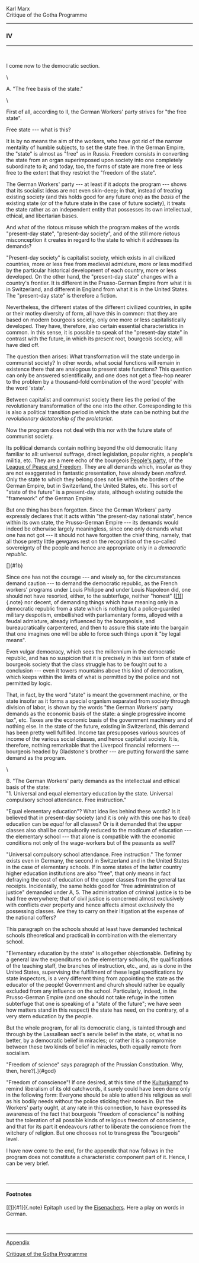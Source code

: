 Karl Marx\
Critique of the Gotha Programme

------------------------------------------------------------------------

### IV

------------------------------------------------------------------------

 

I come now to the democratic section.

\

A. \"The free basis of the state.\"

\

First of all, according to II, the German Workers\' party strives for
\"the free state\".

Free state --- what is this?

It is by no means the aim of the workers, who have got rid of the narrow
mentality of humble subjects, to set the state free. In the German
Empire, the \"state\" is almost as \"free\" as in Russia. Freedom
consists in converting the state from an organ superimposed upon society
into one completely subordinate to it; and today, too, the forms of
state are more free or less free to the extent that they restrict the
\"freedom of the state\".

The German Workers\' party --- at least if it adopts the program ---
shows that its socialist ideas are not even skin-deep; in that, instead
of treating existing society (and this holds good for any future one) as
the *basis* of the existing state (or of the future state in the case of
future society), it treats the state rather as an independent entity
that possesses its own intellectual, ethical, and libertarian bases.

And what of the riotous misuse which the program makes of the words
\"present-day state\", \"present-day society\", and of the still more
riotous misconception it creates in regard to the state to which it
addresses its demands?

\"Present-day society\" is capitalist society, which exists in all
civilized countries, more or less free from medieval admixture, more or
less modified by the particular historical development of each country,
more or less developed. On the other hand, the \"present-day state\"
changes with a country\'s frontier. It is different in the Prusso-German
Empire from what it is in Switzerland, and different in England from
what it is in the United States. The \"present-day state\" is therefore
a fiction.

Nevertheless, the different states of the different civilized countries,
in spite or their motley diversity of form, all have this in common:
that they are based on modern bourgeois society, only one more or less
capitalistically developed. They have, therefore, also certain essential
characteristics in common. In this sense, it is possible to speak of the
\"present-day state\" in contrast with the future, in which its present
root, bourgeois society, will have died off.

The question then arises: What transformation will the state undergo in
communist society? In other words, what social functions will remain in
existence there that are analogous to present state functions? This
question can only be answered scientifically, and one does not get a
flea-hop nearer to the problem by a thousand-fold combination of the
word \'people\' with the word \'state\'.

Between capitalist and communist society there lies the period of the
revolutionary transformation of the one into the other. Corresponding to
this is also a political transition period in which the state can be
nothing but *the revolutionary dictatorship of the proletariat*.

Now the program does not deal with this nor with the future state of
communist society.

Its political demands contain nothing beyond the old democratic litany
familiar to all: universal suffrage, direct legislation, popular rights,
a people\'s militia, etc. They are a mere echo of the bourgeois
[People\'s party](../../../../../glossary/orgs/p/e.htm#peoples-party),
of the [League of Peace and
Freedom](../../../../../glossary/orgs/l/e.htm#league-peace-freedom).
They are all demands which, insofar as they are not exaggerated in
fantastic presentation, have already been *realized*. Only the state to
which they belong does not lie within the borders of the German Empire,
but in Switzerland, the United States, etc. This sort of \"state of the
future\" is a present-day state, although existing outside the
\"framework\" of the German Empire.

But one thing has been forgotten. Since the German Workers\' party
expressly declares that it acts within \"the present-day national
state\", hence within its own state, the Prusso-German Empire --- its
demands would indeed be otherwise largely meaningless, since one only
demands what one has not got --- it should not have forgotten the chief
thing, namely, that all those pretty little gewgaws rest on the
recognition of the so-called sovereignty of the people and hence are
appropriate only in a *democratic republic*.

[]{#1b}

Since one has not the courage --- and wisely so, for the circumstances
demand caution --- to demand the democratic republic, as the French
workers\' programs under Louis Philippe and under Louis Napoleon did,
one should not have resorted, either, to the subterfuge, neither
\"honest\" [[\[1\]](#1)]{.note} nor decent, of demanding things which
have meaning only in a democratic republic from a state which is nothing
but a police-guarded military despotism, embellished with parliamentary
forms, alloyed with a feudal admixture, already influenced by the
bourgeoisie, and bureaucratically carpentered, and then to assure this
state into the bargain that one imagines one will be able to force such
things upon it \"by legal means\".

Even vulgar democracy, which sees the millennium in the democratic
republic, and has no suspicion that it is precisely in this last form of
state of bourgeois society that the class struggle has to be fought out
to a conclusion --- even it towers mountains above this kind of
democratism, which keeps within the limits of what is permitted by the
police and not permitted by logic.

That, in fact, by the word \"state\" is meant the government machine, or
the state insofar as it forms a special organism separated from society
through division of labor, is shown by the words \"the German Workers\'
party demands as the economic basis of the state: a single progressive
income tax\", etc. Taxes are the economic basis of the government
machinery and of nothing else. In the state of the future, existing in
Switzerland, this demand has been pretty well fulfilled. Income tax
presupposes various sources of income of the various social classes, and
hence capitalist society. It is, therefore, nothing remarkable that the
Liverpool financial reformers --- bourgeois headed by Gladstone\'s
brother --- are putting forward the same demand as the program.

\

B. \"The German Workers\' party demands as the intellectual and ethical
basis of the state:\
\"1. Universal and equal elementary education by the state. Universal
compulsory school attendance. Free instruction.\"

\"Equal elementary education\"? What idea lies behind these words? Is it
believed that in present-day society (and it is only with this one has
to deal) education can be *equal* for all classes? Or is it demanded
that the upper classes also shall be compulsorily reduced to the modicum
of education --- the elementary school --- that alone is compatible with
the economic conditions not only of the wage-workers but of the peasants
as well?

\"Universal compulsory school attendance. Free instruction.\" The former
exists even in Germany, the second in Switzerland and in the United
States in the case of elementary schools. If in some states of the
latter country higher education institutions are also \"free\", that
only means in fact defraying the cost of education of the upper classes
from the general tax receipts. Incidentally, the same holds good for
\"free administration of justice\" demanded under A, 5. The
administration of criminal justice is to be had free everywhere; that of
civil justice is concerned almost exclusively with conflicts over
property and hence affects almost exclusively the possessing classes.
Are they to carry on their litigation at the expense of the national
coffers?

This paragraph on the schools should at least have demanded technical
schools (theoretical and practical) in combination with the elementary
school.

\"Elementary education by the state\" is altogether objectionable.
Defining by a general law the expenditures on the elementary schools,
the qualifications of the teaching staff, the branches of instruction,
etc., and, as is done in the United States, supervising the fulfillment
of these legal specifications by state inspectors, is a very different
thing from appointing the state as the educator of the people!
Government and church should rather be equally excluded from any
influence on the school. Particularly, indeed, in the Prusso-German
Empire (and one should not take refuge in the rotten subterfuge that one
is speaking of a \"state of the future\"; we have seen how matters stand
in this respect) the state has need, on the contrary, of a very stern
education by the people.

But the whole program, for all its democratic clang, is tainted through
and through by the Lassallean sect\'s servile belief in the state, or,
what is no better, by a democratic belief in miracles; or rather it is a
compromise between these two kinds of belief in miracles, both equally
remote from socialism.

\"Freedom of science\" says paragraph of the Prussian Constitution. Why,
then, here?[.]{#god}

\"Freedom of conscience\"! If one desired, at this time of the
[Kulturkampf](../../../../../glossary/terms/k/u.htm#kulturkampf) to
remind liberalism of its old catchwords, it surely could have been done
only in the following form: Everyone should be able to attend his
religious as well as his bodily needs without the police sticking their
noses in. But the Workers\' party ought, at any rate in this connection,
to have expressed its awareness of the fact that bourgeois \"freedom of
conscience\" is nothing but the toleration of all possible kinds of
religious freedom of conscience, and that for its part it endeavours
rather to liberate the conscience from the witchery of religion. But one
chooses not to transgress the \"bourgeois\" level.

I have now come to the end, for the appendix that now follows in the
program does not constitute a characteristic component part of it.
Hence, I can be very brief.

 

------------------------------------------------------------------------

#### Footnotes

[[\[1\]](#1b){#1}]{.note} Epitaph used by the
[Eisenachers](../../../../../glossary/orgs/g/e.htm#gsdlp). Here a play
on words in German.

 

------------------------------------------------------------------------

[Appendix](append.htm)

[Critique of the Gotha Programme](index.htm)
